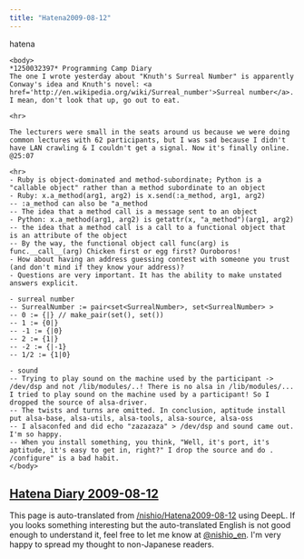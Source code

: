 ```yaml
---
title: "Hatena2009-08-12"
---
```


hatena

```
<body>
*1250032397* Programming Camp Diary
The one I wrote yesterday about "Knuth's Surreal Number" is apparently Conway's idea and Knuth's novel: <a href='http://en.wikipedia.org/wiki/Surreal_number'>Surreal number</a>.
I mean, don't look that up, go out to eat.

<hr>

The lecturers were small in the seats around us because we were doing common lectures with 62 participants, but I was sad because I didn't have LAN crawling & I couldn't get a signal. Now it's finally online. @25:07

<hr>
- Ruby is object-dominated and method-subordinate; Python is a "callable object" rather than a method subordinate to an object
- Ruby: x.a_method(arg1, arg2) is x.send(:a_method, arg1, arg2)
-- :a_method can also be "a_method
-- The idea that a method call is a message sent to an object
- Python: x.a_method(arg1, arg2) is getattr(x, "a_method")(arg1, arg2)
-- the idea that a method call is a call to a functional object that is an attribute of the object
-- By the way, the functional object call func(arg) is func.__call__(arg) Chicken first or egg first? Ouroboros!
- How about having an address guessing contest with someone you trust (and don't mind if they know your address)?
- Questions are very important. It has the ability to make unstated answers explicit.

- surreal number
-- SurrealNumber := pair<set<SurrealNumber>, set<SurrealNumber> >
-- 0 := {|} // make_pair(set(), set())
-- 1 := {0|}
-- -1 := {|0}
-- 2 := {1|}
-- -2 := {|-1}
-- 1/2 := {1|0}

- sound
-- Trying to play sound on the machine used by the participant -> /dev/dsp and not /lib/modules/..! There is no alsa in /lib/modules/... I tried to play sound on the machine used by a participant! So I dropped the source of alsa-driver.
-- The twists and turns are omitted. In conclusion, aptitude install put alsa-base, alsa-utils, alsa-tools, alsa-source, alsa-oss
-- I alsaconfed and did echo "zazazaza" > /dev/dsp and sound came out. I'm so happy.
-- When you install something, you think, "Well, it's port, it's aptitude, it's easy to get in, right?" I drop the source and do . /configure" is a bad habit.
</body>
```


[Hatena Diary 2009-08-12](https://nishiohirokazu.hatenadiary.org/archive/2009/08/12)
---
This page is auto-translated from [/nishio/Hatena2009-08-12](https://scrapbox.io/nishio/Hatena2009-08-12) using DeepL. If you looks something interesting but the auto-translated English is not good enough to understand it, feel free to let me know at [@nishio_en](https://twitter.com/nishio_en). I'm very happy to spread my thought to non-Japanese readers.
